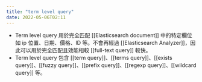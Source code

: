 ```yaml
---
title: "term level query"
date: 2022-05-06T02:11
---
```

- Term level query 用於完全匹配 [[Elasticsearch document]] 中的特定欄位如 ip 位置、日期、價格、ID 等。不會再經過 [[Elasticsearch Analyzer]]，因此可以用於完全匹配且效能相較 [[full-text query]] 較快。
- Term level query 包含 [[term query]]、[[terms query]]、[[exists query]]、[[fuzzy query]]、[[prefix query]]、[[regexp query]]、[[wildcard query]] 等。